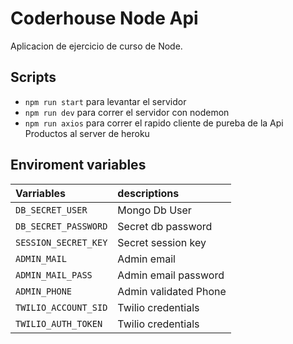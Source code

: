 # Coderhouse Node Api

Aplicacion de ejercicio de curso de Node.

## Scripts

- `npm run start` para levantar el servidor
- `npm run dev` para correr el servidor con nodemon
- `npm run axios` para correr el rapido cliente de pureba de la Api Productos al server de heroku

## Enviroment variables

| Varriables           | descriptions          |
| :------------------- | :-------------------- |
| `DB_SECRET_USER`     | Mongo Db User         |
| `DB_SECRET_PASSWORD` | Secret db password    |
| `SESSION_SECRET_KEY` | Secret session key    |
| `ADMIN_MAIL`         | Admin email           |
| `ADMIN_MAIL_PASS`    | Admin email password  |
| `ADMIN_PHONE`        | Admin validated Phone |
| `TWILIO_ACCOUNT_SID` | Twilio credentials    |
| `TWILIO_AUTH_TOKEN`  | Twilio credentials    |